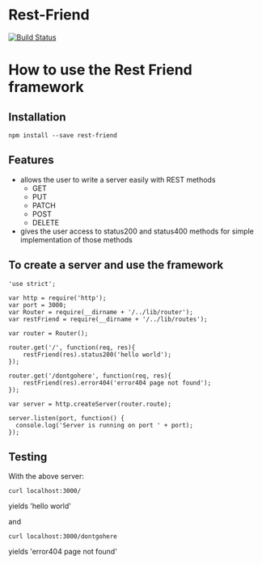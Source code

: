# Rest-Friend
[![Build Status](https://travis-ci.org/kasimsiddiqui/Rest-Friend.svg)](https://travis-ci.org/kasimsiddiqui/Rest-Friend)

How to use the Rest Friend framework
=====================
Installation
-------------
```npm install --save rest-friend```

Features
-----------
 - allows the user to write a server easily with REST methods
	 - GET
	 - PUT
	 - PATCH
	 - POST
	 - DELETE
 - gives the user access to status200 and status400 methods for simple implementation of those methods

To create a server and use the framework
--------------------
```
'use strict';

var http = require('http');
var port = 3000;
var Router = require(__dirname + '/../lib/router');
var restFriend = require(__dirname + '/../lib/routes');

var router = Router();

router.get('/', function(req, res){
    restFriend(res).status200('hello world');
});

router.get('/dontgohere', function(req, res){
    restFriend(res).error404('error404 page not found');
});

var server = http.createServer(router.route);

server.listen(port, function() {
  console.log('Server is running on port ' + port);
});

```

Testing
-------

With the above server:
```
curl localhost:3000/
```
yields 'hello world'

and
```
curl localhost:3000/dontgohere
```
yields 'error404 page not found'

